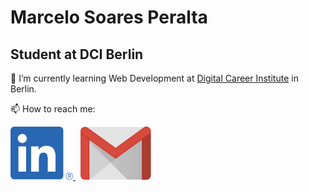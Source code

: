 # Marcelo Soares Peralta

## Student at DCI Berlin

🌱 I’m currently learning Web Development at [Digital Career Institute](https://digitalcareerinstitute.org/) in Berlin.

📫 How to reach me:

<p>
    <a href="https://www.linkedin.com/in/marcelo-soares-peralta-b1a7aa95/">
        <img src="logo-linkedin.png" alt="Linkedin" style="max-width:100px;">
    </a>
    &nbsp;
    <a href="mailto:marcelosperalta@gmail.com">
        <img src="logo-gmail.png" alt="Email" style="max-width:113px;">
    </a>
</p>
